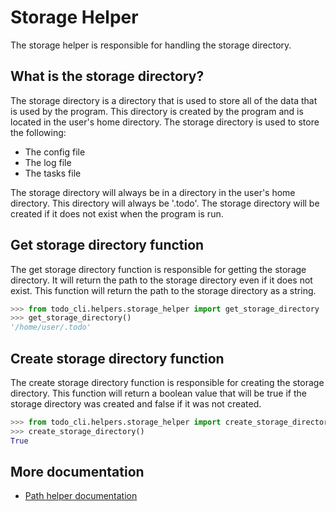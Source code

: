 # Storage Helper

The storage helper is responsible for handling the storage directory.

## What is the storage directory?

The storage directory is a directory that is used to store all of the data that is used by the program. This directory is created by the program and is located in the user's home directory. The storage directory is used to store the following:

* The config file
* The log file
* The tasks file

The storage directory will always be in a directory in the user's home directory. This directory will always be '.todo'. The storage directory will be created if it does not exist when the program is run.

## Get storage directory function

The get storage directory function is responsible for getting the storage directory. It will return the path to the storage directory even if it does not exist. This function will return the path to the storage directory as a string.

```python
>>> from todo_cli.helpers.storage_helper import get_storage_directory
>>> get_storage_directory()
'/home/user/.todo'
```

## Create storage directory function

The create storage directory function is responsible for creating the storage directory. This function will return a boolean value that will be true if the storage directory was created and false if it was not created.

```python
>>> from todo_cli.helpers.storage_helper import create_storage_directory
>>> create_storage_directory()
True
```

## More documentation

* [Path helper documentation](path_helper.md)
